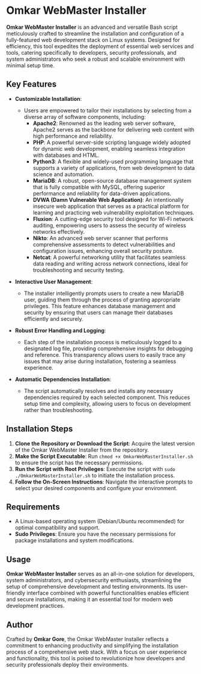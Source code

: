 # Omkar WebMaster Installer

**Omkar WebMaster Installer** is an advanced and versatile Bash script meticulously crafted to streamline the installation and configuration of a fully-featured web development stack on Linux systems. Designed for efficiency, this tool expedites the deployment of essential web services and tools, catering specifically to developers, security professionals, and system administrators who seek a robust and scalable environment with minimal setup time.

## Key Features

- **Customizable Installation**:
  - Users are empowered to tailor their installations by selecting from a diverse array of software components, including:
    - **Apache2**: Renowned as the leading web server software, Apache2 serves as the backbone for delivering web content with high performance and reliability.
    - **PHP**: A powerful server-side scripting language widely adopted for dynamic web development, enabling seamless integration with databases and HTML.
    - **Python3**: A flexible and widely-used programming language that supports a variety of applications, from web development to data science and automation.
    - **MariaDB**: A robust, open-source database management system that is fully compatible with MySQL, offering superior performance and reliability for data-driven applications.
    - **DVWA (Damn Vulnerable Web Application)**: An intentionally insecure web application that serves as a practical platform for learning and practicing web vulnerability exploitation techniques.
    - **Fluxion**: A cutting-edge security tool designed for Wi-Fi network auditing, empowering users to assess the security of wireless networks effectively.
    - **Nikto**: An advanced web server scanner that performs comprehensive assessments to detect vulnerabilities and configuration issues, enhancing overall security posture.
    - **Netcat**: A powerful networking utility that facilitates seamless data reading and writing across network connections, ideal for troubleshooting and security testing.

- **Interactive User Management**:
  - The installer intelligently prompts users to create a new MariaDB user, guiding them through the process of granting appropriate privileges. This feature enhances database management and security by ensuring that users can manage their databases efficiently and securely.

- **Robust Error Handling and Logging**:
  - Each step of the installation process is meticulously logged to a designated log file, providing comprehensive insights for debugging and reference. This transparency allows users to easily trace any issues that may arise during installation, fostering a seamless experience.

- **Automatic Dependencies Installation**:
  - The script automatically resolves and installs any necessary dependencies required by each selected component. This reduces setup time and complexity, allowing users to focus on development rather than troubleshooting.

## Installation Steps

1. **Clone the Repository or Download the Script**: Acquire the latest version of the Omkar WebMaster Installer from the repository.
2. **Make the Script Executable**: Run `chmod +x OmkarWebMasterInstaller.sh` to ensure the script has the necessary permissions.
3. **Run the Script with Root Privileges**: Execute the script with `sudo ./OmkarWebMasterInstaller.sh` to initiate the installation process.
4. **Follow the On-Screen Instructions**: Navigate the interactive prompts to select your desired components and configure your environment.

## Requirements

- A Linux-based operating system (Debian/Ubuntu recommended) for optimal compatibility and support.
- **Sudo Privileges**: Ensure you have the necessary permissions for package installations and system modifications.

## Usage

**Omkar WebMaster Installer** serves as an all-in-one solution for developers, system administrators, and cybersecurity enthusiasts, streamlining the setup of comprehensive development and testing environments. Its user-friendly interface combined with powerful functionalities enables efficient and secure installations, making it an essential tool for modern web development practices.

## Author

Crafted by **Omkar Gore**, the Omkar WebMaster Installer reflects a commitment to enhancing productivity and simplifying the installation process of a comprehensive web stack. With a focus on user experience and functionality, this tool is poised to revolutionize how developers and security professionals deploy their environments.

